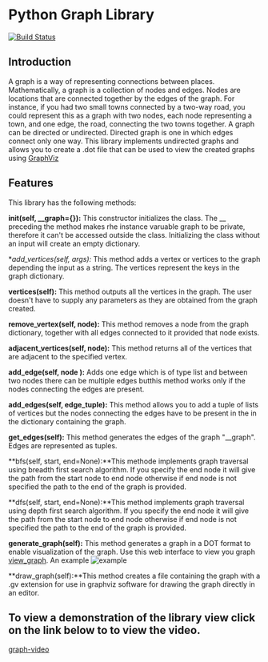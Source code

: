 # Python Graph Library
[![Build Status](https://travis-ci.org/Tonida/bc-7-graph_library.svg?branch=dev)](https://travis-ci.org/Tonida/bc-7-graph_library)

## Introduction
A graph is a way of representing connections between places. Mathematically, a graph is a collection of nodes and edges. Nodes are locations that are connected together by the edges of the graph. For instance, if you had two small towns connected by a two-way road, you could represent this as a graph with two nodes, each node representing a town, and one edge, the road, connecting the two towns together.
A graph can be directed or undirected. Directed graph is one in which edges connect only one way. This library implements undirected graphs and allows you to create a .dot file that can be used to view the created graphs using [GraphViz](www.graphviz.org)

## Features
This library has the following methods:

**init(self, __graph={}):** This constructor initializes the class. The __ preceding the method makes rhe instance varuable graph to be private, therefore it can't be accessed outside the class. Initializing the class without an input will create an empty dictionary.

**add_vertices(self, *args):** This method adds a vertex or vertices to the graph depending the input as a string. The vertices represent the keys in the graph dictionary.

**vertices(self):** This method outputs all the vertices in the graph. The user doesn't have to supply any parameters as they are obtained from the graph created.

**remove_vertex(self, node):** This method removes a node from the graph dictionary,
together with all edges connected to it provided that node exists.

**adjacent_vertices(self, node):** This method returns all of the vertices that are
adjacent to the specified vertex.

**add_edge(self, node ):** Adds one edge which is of type list and between two nodes there can be multiple edges butthis method works only if the nodes connecting the edges are present.

**add_edges(self, edge_tuple):** This method allows you to add a tuple of lists of vertices but the nodes connecting the edges have to be present in the in the dictionary containing the graph.

**get_edges(self):** This method generates the edges of the graph "__graph". Edges are represented as tuples.

**bfs(self, start, end=None):**This methode implements graph traversal using
breadth first search algorithm. If you specify the end node it will give the path from the start node to end node otherwise if end node is not specified the path to the end of the graph is provided.

**dfs(self, start, end=None):**This method implements graph traversal using depth first search algorithm. If you specify the end node it will give the path from the start node to end node otherwise if end node is not specified the path to the end of the graph is provided.

**generate_graph(self):** This method generates a graph in a DOT format to enable visualization of the graph. Use this web interface to view you graph [view_graph](http://www.webgraphviz.com/).
An example
      ![example](http://www.webgraphviz.com/)

**draw_graph(self):**This method creates a file containing the graph with a .gv extension for use in graphviz software for drawing the graph directly in an editor.

## To view a demonstration of the library view click on the link below to to view the video. ##
[graph-video](https://asciinema.org/a/csq09waj2siochp1o3w87ev0v)







